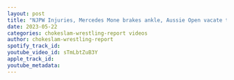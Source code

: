 ```yaml
---
layout: post
title: "NJPW Injuries, Mercedes Mone brakes ankle, Aussie Open vacate the Strong & IWGP tag titles?"
date: 2023-05-22
categories: chokeslam-wrestling-report videos
author: chokeslam-wrestling-report
spotify_track_id: 
youtube_video_id: sTmLbtZuB3Y
apple_track_id: 
youtube_metadata: 
---
```

